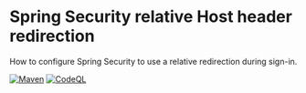# Spring Security relative Host header redirection

How to configure Spring Security to use a relative redirection during sign-in.

[![Maven](https://github.com/thomasleplus/FIXME/workflows/Maven/badge.svg)](https://github.com/thomasleplus/FIXME/actions?query=workflow:"Maven")
[![CodeQL](https://github.com/thomasleplus/FIXME/workflows/CodeQL/badge.svg)](https://github.com/thomasleplus/FIXME/actions?query=workflow:"CodeQL")
